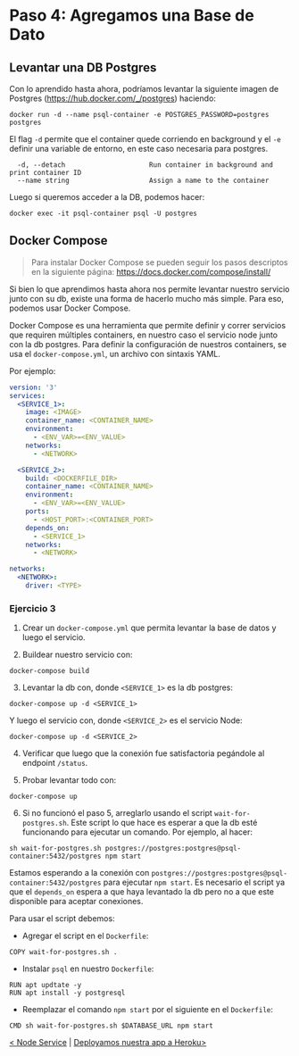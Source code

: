 # Paso 4: Agregamos una Base de Dato

## Levantar una DB Postgres

Con lo aprendido hasta ahora, podríamos levantar la siguiente imagen de Postgres (https://hub.docker.com/_/postgres) haciendo:

```
docker run -d --name psql-container -e POSTGRES_PASSWORD=postgres postgres
```

El flag `-d` permite que el container quede corriendo en background y el `-e` definir una variable de entorno, en este caso necesaria para postgres.

```
  -d, --detach                     Run container in background and print container ID
  --name string                    Assign a name to the container
```

Luego si queremos acceder a la DB, podemos hacer:

```
docker exec -it psql-container psql -U postgres
```

## Docker Compose

> Para instalar Docker Compose se pueden seguir los pasos descriptos en la siguiente página: https://docs.docker.com/compose/install/

Si bien lo que aprendimos hasta ahora nos permite levantar nuestro servicio junto con su db, existe una forma de hacerlo mucho más simple. Para eso, podemos usar Docker Compose.

Docker Compose es una herramienta que permite definir y correr servicios que requiren múltiples containers, en nuestro caso el servicio node junto con la db postgres. Para definir la configuración de nuestros containers, se usa el `docker-compose.yml`, un archivo con sintaxis YAML.

Por ejemplo:

```yaml
version: '3'
services: 
  <SERVICE_1>:
    image: <IMAGE>
    container_name: <CONTAINER_NAME>
    environment:
      - <ENV_VAR>=<ENV_VALUE>
    networks:
      - <NETWORK>

  <SERVICE_2>:
    build: <DOCKERFILE_DIR>
    container_name: <CONTAINER_NAME>
    environment:
      - <ENV_VAR>=<ENV_VALUE>
    ports:
      - <HOST_PORT>:<CONTAINER_PORT>
    depends_on:
      - <SERVICE_1>
    networks:
      - <NETWORK>

networks:
  <NETWORK>:
    driver: <TYPE>
```

### Ejercicio 3

1. Crear un `docker-compose.yml` que permita levantar la base de datos y luego el servicio.

2. Buildear nuestro servicio con:

```
docker-compose build
```

3. Levantar la db con, donde `<SERVICE_1>` es la db postgres:

```
docker-compose up -d <SERVICE_1>
```

Y luego el servicio con, donde `<SERVICE_2>` es el servicio Node:

```
docker-compose up -d <SERVICE_2>
```

4. Verificar que luego que la conexión fue satisfactoria pegándole al endpoint `/status`.

5. Probar levantar todo con:

```
docker-compose up
```

6. Si no funcionó el paso 5, arreglarlo usando el script `wait-for-postgres.sh`. Este script lo que hace es esperar a que la db esté funcionando para ejecutar un comando. Por ejemplo, al hacer:

```
sh wait-for-postgres.sh postgres://postgres:postgres@psql-container:5432/postgres npm start
```

Estamos esperando a la conexión con `postgres://postgres:postgres@psql-container:5432/postgres` para ejecutar `npm start`. Es necesario el script ya que el `depends_on` espera a que haya levantado la db pero no a que este disponible para aceptar conexiones. 

Para usar el script debemos:

- Agregar el script en el `Dockerfile`:
```
COPY wait-for-postgres.sh .
```
-  Instalar `psql` en nuestro `Dockerfile`:
```
RUN apt updtate -y
RUN apt install -y postgresql
```
- Reemplazar el comando `npm start` por el siguiente en el `Dockerfile`:
```
CMD sh wait-for-postgres.sh $DATABASE_URL npm start
```


[< Node Service](03_node_service.md) | [ Deployamos nuestra app a Heroku>](05_heroku.md)
